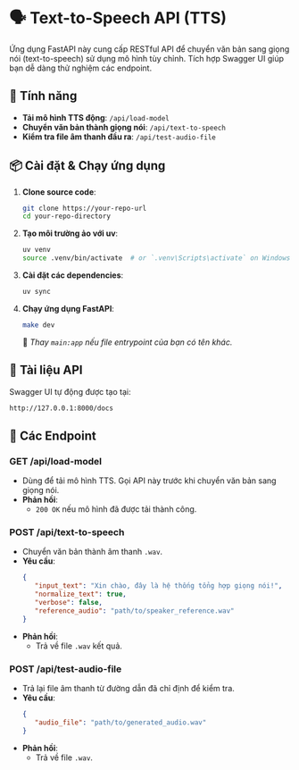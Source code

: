 # 🗣️ Text-to-Speech API (TTS)

Ứng dụng FastAPI này cung cấp RESTful API để chuyển văn bản sang giọng nói (text-to-speech) sử dụng mô hình tùy chỉnh. Tích hợp Swagger UI giúp bạn dễ dàng thử nghiệm các endpoint.

## 🚀 Tính năng

- **Tải mô hình TTS động**: `/api/load-model`
- **Chuyển văn bản thành giọng nói**: `/api/text-to-speech`
- **Kiểm tra file âm thanh đầu ra**: `/api/test-audio-file`

## 📦 Cài đặt & Chạy ứng dụng

1. **Clone source code**:
    ```bash
    git clone https://your-repo-url
    cd your-repo-directory
    ```

2. **Tạo môi trường ảo với uv**:
    ```bash
    uv venv
    source .venv/bin/activate  # or `.venv\Scripts\activate` on Windows
    ```

3. **Cài đặt các dependencies**:
    ```bash
    uv sync
    ```

4. **Chạy ứng dụng FastAPI**:
    ```bash
    make dev
    ```
    🧠 *Thay `main:app` nếu file entrypoint của bạn có tên khác.*

## 📘 Tài liệu API

Swagger UI tự động được tạo tại:

```bash
http://127.0.0.1:8000/docs
```

## 🧪 Các Endpoint

### **GET /api/load-model**

- Dùng để tải mô hình TTS. Gọi API này trước khi chuyển văn bản sang giọng nói.
- **Phản hồi**:
  - `200 OK` nếu mô hình đã được tải thành công.

### **POST /api/text-to-speech**

- Chuyển văn bản thành âm thanh `.wav`.
- **Yêu cầu**:
  ```json
  {
     "input_text": "Xin chào, đây là hệ thống tổng hợp giọng nói!",
     "normalize_text": true,
     "verbose": false,
     "reference_audio": "path/to/speaker_reference.wav"
  }
  ```
- **Phản hồi**:
  - Trả về file `.wav` kết quả.

### **POST /api/test-audio-file**

- Trả lại file âm thanh từ đường dẫn đã chỉ định để kiểm tra.
- **Yêu cầu**:
  ```json
  {
     "audio_file": "path/to/generated_audio.wav"
  }
  ```
- **Phản hồi**:
  - Trả về file `.wav`.
